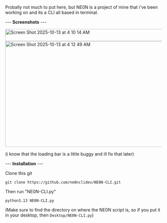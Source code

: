 Probally not much to put here, but NE0N is a project of mine that i've been working on and its a CLI all based in terminal.

--- **Screenshots** ---

<img width="555" height="39" alt="Screen Shot 2025-10-13 at 4 10 14 AM" src="https://github.com/user-attachments/assets/39a645dd-e958-4e05-b039-2ed74695a813" />

<img width="736" height="341" alt="Screen Shot 2025-10-13 at 4 12 49 AM" src="https://github.com/user-attachments/assets/a840f55a-d708-4db2-9b54-e37289b24977" />

(i know that the loading bar is a little buggy and ill fix that later)

--- **Installation** ---

Clone this git

```
git clone https://github.com/ne0nclidev/NE0N-CLI.git
```

Then run "NE0N-CLI.py"

``` 
python3.13 NE0N-CLI.py
```

(Make sure to find the directory on where the NE0N script is, so if you put it in your desktop, then ```Desktop/NE0N-CLI.py```)
